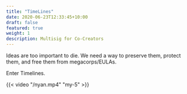 ```yaml
---
title: "TimeLines"
date: 2020-06-23T12:33:45+10:00
draft: false
featured: true
weight: 1
description: Multisig for Co-Creators
---
```


Ideas are too important to die. We need a way to preserve them, protect them, and free them from megacorps/EULAs.

Enter Timelines. 


{{< video "/nyan.mp4" "my-5" >}}
